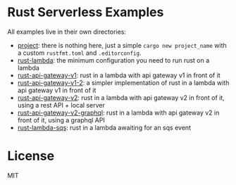# Rust Serverless Examples

All examples live in their own directories:

- [project](/project): there is nothing here, just a simple `cargo new project_name` with a custom `rustfmt.toml` and `.editorconfig`.
- [rust-lambda](/rust-lambda): the minimum configuration you need to run rust on a lambda
- [rust-api-gateway-v1](/rust-api-gateway-v1): rust in a lambda with api gateway v1 in front of it
- [rust-api-gateway-v1-2](/rust-api-gateway-v1-2): a simpler implementation of rust in a lambda with api gateway v1 in front of it
- [rust-api-gateway-v2](/rust-api-gateway-v2): rust in a lambda with api gateway v2 in front of it, using a rest API + local server
- [rust-api-gateway-v2-graphql](/rust-api-gateway-v2-graphql): rust in a lambda with api gateway v2 in front of it, using a graphql API
- [rust-lambda-sqs](/rust-lambda-sqs): rust in a lambda awaiting for an sqs event

# License

MIT
